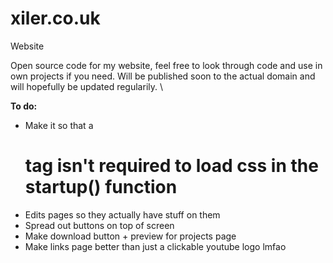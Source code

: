 # xiler.co.uk
Website

Open source code for my website, feel free to look through code and use in own projects if you need.
Will be published soon to the actual domain and will hopefully be updated regularily. \

**To do:**

- Make it so that a <h1> tag isn't required to load css in the startup() function
- Edits pages so they actually have stuff on them
- Spread out buttons on top of screen
- Make download button + preview for projects page
- Make links page better than just a clickable youtube logo lmfao


  

